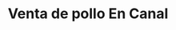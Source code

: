 ---
title: "Venta de pollo En Canal"
url: /puerto-escondido/venta-de-pollo-en-canal/
shop: carnicero
---